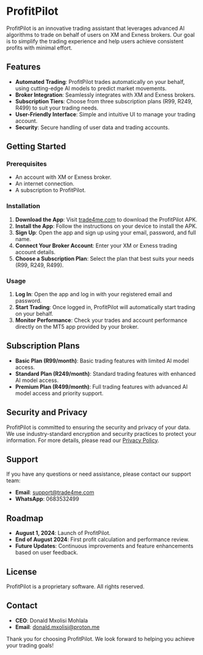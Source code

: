 # ProfitPilot

ProfitPilot is an innovative trading assistant that leverages advanced AI algorithms to trade on behalf of users on XM and Exness brokers. Our goal is to simplify the trading experience and help users achieve consistent profits with minimal effort.

## Features

- **Automated Trading**: ProfitPilot trades automatically on your behalf, using cutting-edge AI models to predict market movements.
- **Broker Integration**: Seamlessly integrates with XM and Exness brokers.
- **Subscription Tiers**: Choose from three subscription plans (R99, R249, R499) to suit your trading needs.
- **User-Friendly Interface**: Simple and intuitive UI to manage your trading account.
- **Security**: Secure handling of user data and trading accounts.

## Getting Started

### Prerequisites

- An account with XM or Exness broker.
- An internet connection.
- A subscription to ProfitPilot.

### Installation

1. **Download the App**: Visit [trade4me.com](http://trade4me.com) to download the ProfitPilot APK.
2. **Install the App**: Follow the instructions on your device to install the APK.
3. **Sign Up**: Open the app and sign up using your email, password, and full name.
4. **Connect Your Broker Account**: Enter your XM or Exness trading account details.
5. **Choose a Subscription Plan**: Select the plan that best suits your needs (R99, R249, R499).

### Usage

1. **Log In**: Open the app and log in with your registered email and password.
2. **Start Trading**: Once logged in, ProfitPilot will automatically start trading on your behalf.
3. **Monitor Performance**: Check your trades and account performance directly on the MT5 app provided by your broker.

## Subscription Plans

- **Basic Plan (R99/month)**: Basic trading features with limited AI model access.
- **Standard Plan (R249/month)**: Standard trading features with enhanced AI model access.
- **Premium Plan (R499/month)**: Full trading features with advanced AI model access and priority support.

## Security and Privacy

ProfitPilot is committed to ensuring the security and privacy of your data. We use industry-standard encryption and security practices to protect your information. For more details, please read our [Privacy Policy](http://trade4me.com/privacy-policy).

## Support

If you have any questions or need assistance, please contact our support team:
- **Email**: support@trade4me.com
- **WhatsApp**: 0683532499

## Roadmap

- **August 1, 2024**: Launch of ProfitPilot.
- **End of August 2024**: First profit calculation and performance review.
- **Future Updates**: Continuous improvements and feature enhancements based on user feedback.

## License

ProfitPilot is a proprietary software. All rights reserved.

## Contact

- **CEO**: Donald Mxolisi Mohlala
- **Email**: donald.mxolisi@proton.me

Thank you for choosing ProfitPilot. We look forward to helping you achieve your trading goals!
